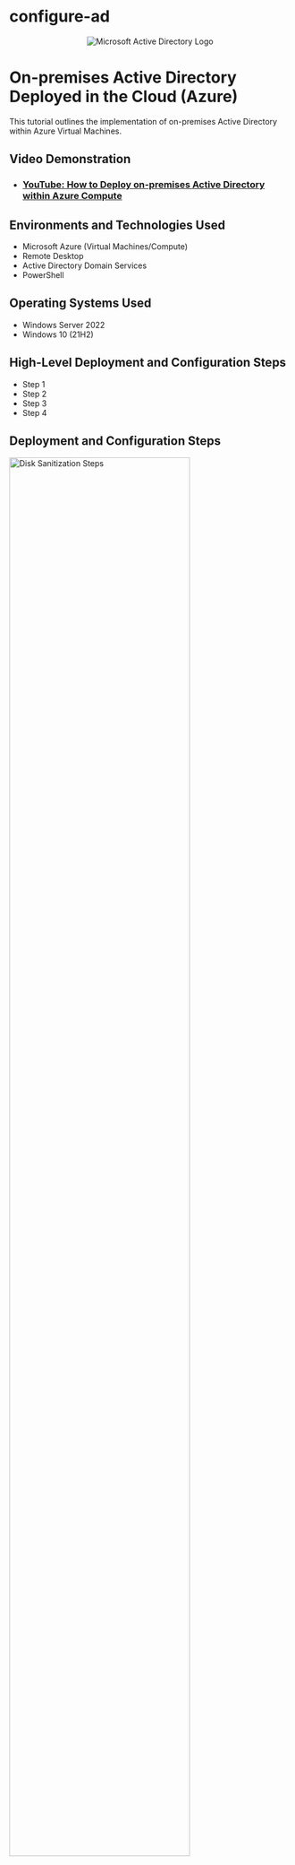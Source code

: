 # configure-ad
<p align="center">
<img src="https://i.imgur.com/pU5A58S.png" alt="Microsoft Active Directory Logo"/>
</p>

<h1>On-premises Active Directory Deployed in the Cloud (Azure)</h1>
This tutorial outlines the implementation of on-premises Active Directory within Azure Virtual Machines.<br />


<h2>Video Demonstration</h2>

- ### [YouTube: How to Deploy on-premises Active Directory within Azure Compute](https://www.youtube.com)

<h2>Environments and Technologies Used</h2>

- Microsoft Azure (Virtual Machines/Compute)
- Remote Desktop
- Active Directory Domain Services
- PowerShell

<h2>Operating Systems Used </h2>

- Windows Server 2022
- Windows 10 (21H2)

<h2>High-Level Deployment and Configuration Steps</h2>

- Step 1
- Step 2
- Step 3
- Step 4

<h2>Deployment and Configuration Steps</h2>

<p>
<img src="https://github.com/EthanZSu/configure-ad/assets/168872181/c504a3f7-7f55-43c4-b8af-d9cebcfe8304" height="80%" width="80%" alt="Disk Sanitization Steps"/>
</p>
First, a new resource group must be made where the virtual machines will be placed  in.
  <br />
In the top search bar search: resource group and then in top left click "create".
  <br />
  <br />
Name the new resource group.
  <br />
Also select which subscription account to place the resource group under.
  <br />
And pick which geographic region you want the resource group in.
  <br />
  <br />
Then create the resource group.
</p>
<br />



<p>
<img src="https://github.com/EthanZSu/configure-ad/assets/168872181/31f7cd88-e7f3-41d1-ad16-082c3298cdcf" height="80%" width="80%" alt="Disk Sanitization Steps"/>
</p>
<p>
In the top search bar search: virtual machines, then click "create", then "Azure Virtual Machine".
  <br />
  <br />
For the 1st virtual machine: Select a subsciption account, the resource group just made, & the geographic region you want the VM in.
  <br />
Name this 1st VM something like "domain controller" (because it will have the domain controller with the active directory).
  <br />
The above redundancy & security settings will suffice.
  <br />
The image (VM's operating system) will be Windows Server 2022 Datacenter.
  <br />
VM architecture x64 will suffice.
</p>
<br />



<p>
<img src="https://github.com/EthanZSu/configure-ad/assets/168872181/7a866bf3-00e8-486d-b7a8-17874c1ea230" height="80%" width="80%" alt="Disk Sanitization Steps"/>
</p>
<p>
Select size "2 vcpus" (2 virtual CPU's).
  <br />
Set up administrator account info for the VM: the username & password.
  <br />
Public inbound ports must allow selected ports, and allow RDP 3389 (for remote desktop to the VM).
  <br />
Scroll down & confirm you want to use an existing windows server license.
  <br />
Also confirm you have the eligible Windows server license.
  <br/ >
  <br />
Create the VM.
</p>
<br />



<p>
<img src="https://github.com/EthanZSu/configure-ad/assets/168872181/28e6888c-1ded-4436-84f9-e962f3c2ebb5" height="80%" width="80%" alt="Disk Sanitization Steps"/>
</p>
<p>
You must wait ~5 minutes before making the 2nd VM (so the 2nd VM can be placed in the same network as the 1st).
  <br />
In the top search bar search: virtual machines, then in top left click "create", then "Azure Virtual Machine".
  <br />
  <br />
For this 2nd virtual machine: the subsciption account, resource group, & the geographic region should match the 1st VM's.
  <br />
Name this 2nd VM (maybe something like "Client-1").
  <br />
The above redundancy & security settings will suffice.
  <br />
The image (VM's operating system) will be Windows 10 Pro. Vers. 22H2
  <br />
VM architecture x64 will suffice.
</p>
<br />



<p>
<img src="https://github.com/EthanZSu/configure-ad/assets/168872181/d06279b1-c84a-406f-845d-69e430089eff" height="80%" width="80%" alt="Disk Sanitization Steps"/>
</p>
<p>
Select size "2 vcpus" (2 virtual CPU's).
  <br />
Set up administrator account info for the VM: the username & password.
  <br />
Public inbound ports must allow selected ports, and allow RDP 3389 (for remote desktop to the VM).
  <br />
Confirm you have the eligible Windows 10/11 license.
</p>
<br />



<p>
<img src="https://github.com/EthanZSu/configure-ad/assets/168872181/a7c686ac-a25e-4bb9-bae1-d6a8add08603" height="80%" width="80%" alt="Disk Sanitization Steps"/>
</p>
<p>
At the bottom click Next:Disks, then click Next:Networking.
  <br />
  <br />
For the 2nd VM, the virtual network must match the 1st VM's.
  <br />
The subnet, & public IP will be automatically made.
  <br />
For the NIC network security group select "basic".
  <br />
Public inbound ports must allow selected ports, and allow RDP 3389 (for remote desktop to the VM).
  <br />
Scrolling down, enable accelerated networking & select no load balancing.
  <br />
  <br />
Finally, Create this 2nd VM.
  <br />
Note that Azure may take 5 minutes to deploy the VM.
</p>
  <br />



<p>
<img src="https://github.com/EthanZSu/configure-ad/assets/168872181/95c1d4d7-fee9-4c77-a551-26279e46e989" height="80%" width="80%" alt="Disk Sanitization Steps"/>
</p>
<p>
Search for your DC-1 (domain controller) VM.
  <br />
select it, & on the left menu scroll down & select network settings.
  <br />
select the blue: dc-#### (primary)/ipconfig1 (primary).

</p>
<br />



<p>
<img src="https://github.com/EthanZSu/configure-ad/assets/168872181/c0d5058d-14fb-49bb-aaba-8aeb59db3fe6" height="80%" width="80%" alt="Disk Sanitization Steps"/>
</p>
<p>
Click the blue ipconfig1.
  <br />
On the right menu, set allocation to static (so DC-1's IP address doesn't change & other computers won't try retrieving the IP address from the DHCP server).
  <br />
  <br />
On the bottom, save.
</p>
<br />



<p>
<img src="https://github.com/EthanZSu/configure-ad/assets/168872181/bc95f65d-38ad-477d-902c-7c1d85f45b4a" height="80%" width="80%" alt="Disk Sanitization Steps"/>
</p>
<p>
In your Windows computer taskbar search box search: Remote Desktop Connection.
  <br />
In Microsoft Azure search: Virtual Machines & select Client-1 VM.
  <br />
Copy Client-1's Public IP address into the Remote Desktop Connection & Connect.
  <br />
Enter the administrator account credentials for the VM: the username & password.
</p>
<br />


<p>
<img src="https://github.com/EthanZSu/configure-ad/assets/168872181/3e235922-2d99-4a74-91eb-5214b636a28e" height="60%" width="80%" alt="Disk Sanitization Steps"/>
</p>
<p>
This notification will appear.
  <br />
Select "yes".  
</p>
<br />



<p>
<img src="https://github.com/EthanZSu/configure-ad/assets/168872181/b41ed23c-61e8-4e71-b4e7-cabc3273cee6" height="80%" width="80%" alt="Disk Sanitization Steps"/>
</p>
<p>
Select "No" to all the privacy settings (as none of those features will be needed).
<br />
Then accept.
<br />
On the right click "yes" to the network pop-up "do you want... your PC to be discoverable by other... devices on this network?"
</p>
<br />



<p>
<img src="https://github.com/EthanZSu/configure-ad/assets/168872181/222b2fed-54c7-425b-ba6e-4b84ab8ad99e" height="80%" width="80%" alt="Disk Sanitization Steps"/>
</p>
<p>
If there is any Windows promotional pop-up, exit it.
  <br />
  <br />
In the taskbar searchbox: search for cmd (command prompt).
  <br />
In Microsoft Azure: Copy DC-1's private IP address &
  <br />
Initiate a non-stop ping from your Client-1 VM command prompt to your DC-1 VM.
  <br />
You will see the ping fail.


</p>
<br />



<p>
<img src="https://github.com/EthanZSu/configure-ad/assets/168872181/644b7db1-3bb8-4d31-8974-80eddb7cfd36" height="80%" width="80%" alt="Disk Sanitization Steps"/>
</p>
<p>
In your Windows computer taskbar search box search: Remote Desktop Connection.
  <br />
In Microsoft Azure search: Virtual Machines & select DC-1 VM.
  <br />
Copy DC-1's Public IP address into the Remote Desktop Connection & Connect.
  <br />
Enter the administrator account credentials for the VM: the username & password.
</p>
</p>
<br />



<p>
<img src="https://github.com/EthanZSu/configure-ad/assets/168872181/b350477a-7657-442f-ac1f-19f7a3a5ad1f" height="80%" width="80%" alt="Disk Sanitization Steps"/>
</p>
<p>
This notification will appear.
  <br />
Select "yes".
</p>
<br />


<p>
<img src="https://github.com/user-attachments/assets/9961efa9-504c-4677-b845-0f560db9246e" height="80%" width="80%" alt="Disk Sanitization Steps"/>
</p>
<p>
In your Windows computer taskbar search box search: Windows Defender Firewall With Advanced Security.
</p>
<br />


<p>
<img src="https://github.com/user-attachments/assets/9c73d3d3-cfae-4f7d-96f0-07a26ae631d0" height="80%" width="80%" alt="Disk Sanitization Steps"/>
</p>
<p>
Maximize the window.
  <br />
In the left column, select Inbound Rules.
  <br />
Expand the Name column.
</p>
<br />


<p>
<img src="https://github.com/user-attachments/assets/05b543f7-8045-4dac-bf82-420ac7c7f0c0" height="80%" width="80%" alt="Disk Sanitization Steps"/>
</p>
<p>
You can compress the Actions menu on the right.
  <br />
Select both Protocols: ICMPv4, with the Name: Core Networking Diagnostics - ICMP Echo Request (ICMPv4-In).
  <br />
Right click both ICMPv4 Protocols, Enable Rule.
</p>
<br />


<p>
<img src="https://github.com/user-attachments/assets/88162fa8-d0c0-4940-af65-f9f733a905c7" height="80%" width="80%" alt="Disk Sanitization Steps"/>
</p>
<p>
On Client-1's command prompt, you will see the replies from DC-1. 
  <br />
On your keyboard stop the ping by clicking: CTRL + C.
  <br />
Close the command prompt. 
</p>
<br />


<p>
<img src="https://github.com/user-attachments/assets/386c07bd-cbf6-49ae-88de-1d2df5d36b52" height="80%" width="80%" alt="Disk Sanitization Steps"/>
</p>
<p>
Back to DC-1, you may minimize DC-1's: Windows Defender Firewall With Advanced Security.
  <br />
Select the Windows Start icon on the taskbar.
  <br />
Select Server Manager.
</p>
<br />


<p>
<img src="https://github.com/user-attachments/assets/e095b2c0-63ec-4913-950f-f9f8fe6a94a8" height="80%" width="80%" alt="Disk Sanitization Steps"/>
</p>
<p>
Select: 2 Add roles and features,
  <br />
Click "Next" until you reach the list of Roles.
  <br />
</p>
<br />


<p>
<img src="https://github.com/user-attachments/assets/69379890-1ed4-45d3-b57f-e7fa3f6dd3b0" height="80%" width="80%" alt="Disk Sanitization Steps"/>
</p>
<p>
Click the box for: Active Directory Domain Services.
  <br />
Add Features.
</p>
<br />


<p>
<img src="https://github.com/user-attachments/assets/328ab95e-ba69-4ada-9de1-ef13507a0bb1" height="80%" width="80%" alt="Disk Sanitization Steps"/>
</p>
<p>
Click "Next" until you can install, and then select the "Install". 
  <br />
When the installation is complete, close the: Add Roles and Features Wizard.
</p>
<br />


<p>
<img src="https://github.com/user-attachments/assets/30162b9e-00c7-4329-88a2-7f2b1f320c02" height="80%" width="80%" alt="Disk Sanitization Steps"/>
</p>
<p>
On the top right, click the flag icon left of "manage".
</p>
<br />


<p>
<img src="https://github.com/user-attachments/assets/e764c936-280b-4908-bf90-71f4e507a58a" height="80%" width="80%" alt="Disk Sanitization Steps"/>
</p>
<p>
Click: Promote this server to a domain controller.
</p>
<br />


<p>
<img src="https://github.com/user-attachments/assets/03b9b893-587a-4de2-9415-2b13c769f527" height="80%" width="80%" alt="Disk Sanitization Steps"/>
</p>
<p>
Select: Add a new forest.
  <br />
Name the Root domain name (maybe something like "mydomain.com").
</p>
<br />


<p>
<img src="https://github.com/user-attachments/assets/bb96b20e-0574-499b-be27-79f92ce79903" height="80%" width="80%" alt="Disk Sanitization Steps"/>
</p>
<p>
Select Next, 
  <br />
Assign a DSRM password.
</p>
<br />


<p>
<img src="https://github.com/user-attachments/assets/2c4338ad-d9bc-4556-a9c9-e376c9fa5442" height="80%" width="80%" alt="Disk Sanitization Steps"/>
</p>
<p>
Select Next,
  <br />
Uncheck "DNS Delegation",
  <br />
Keep clicking "Next" until you can install, and then install. 
</p>
<br />


<p>
<img src="https://github.com/user-attachments/assets/90928aeb-4ca5-496b-994b-c900131d2973" height="80%" width="80%" alt="Disk Sanitization Steps"/>
</p>
<p>
Note: You may be signed out of the virtual machine if it automatically restarts.
</p>
<br />




<p>
<img src="https://github.com/user-attachments/assets/28f9a6f5-14f5-4813-a41e-54831b973a60" height="80%" width="80%" alt="Disk Sanitization Steps"/>
</p>
<p>
In Microsoft Azure search: Virtual Machines & select DC-1 VM.
  <br />
Copy DC-1's Public IP address into the Remote Desktop Connection & Connect.
  <br />
Enter the administrator account credentials for the VM: the username & password.
</p>
<br />


<p>
<img src="https://github.com/user-attachments/assets/e132f06a-e571-43e6-9f7f-08fab33f0a55" height="80%" width="80%" alt="Disk Sanitization Steps"/>
</p>
<p>
This notification will appear.
  <br />
Select "yes".
  <br />
Note that loading may take a while.
  <br />
  <br />
Exit the "Try Windows Admin Center and Azure Arc today" notification.
</p>
<br />


<p>
<img src="https://github.com/user-attachments/assets/e0565b02-a090-48c9-bfe8-30edcd39cd7c" height="80%" width="80%" alt="Disk Sanitization Steps"/>
</p>
<p>
In the Server Manager Window's top right: select Tools,
  <br />
Then select Active Directory Users and Computers.
</p>
<br />


<p>
<img src="https://github.com/user-attachments/assets/a8913aab-9864-41ec-a95b-cb18dec71698" height="80%" width="80%" alt="Disk Sanitization Steps"/>
</p>
<p>
In the left column right click "mydomain.com".
  <br />
Then select "New".
  <br />
Then select "Organizational Unit".
</p>
<br />


<p>
<img src="https://github.com/user-attachments/assets/36733108-4daf-4e43-98c7-f745838768fc" height="500%" width="80%" alt="Disk Sanitization Steps"/>
</p>
<p>
Name the Organizational Unit: _EMPLOYEES .
  <br />
check the box for Protect container from accidental deletion.
  <br />
Click "OK".
</p>
<br />


<p>
<img src="https://github.com/user-attachments/assets/b7713872-25aa-4392-95d4-fb5f9d860964" height="80%" width="80%" alt="Disk Sanitization Steps"/>
</p>
<p>
In the left column right click "mydomain.com".
  <br />
Then select "New".
  <br />
Then select "Organizational Unit".
  <br />
  <br />
Name the Organizational Unit: _ADMINS .
  <br />
check the box for Protect container from accidental deletion.
  <br />
Click "OK".
  <br />
  <br />
Right click & refresh mydomain.com.
</p>
<br />


<p>
<img src="https://github.com/user-attachments/assets/65eb4e9f-ed7b-4a3d-a113-91e08ecd7413" height="80%" width="80%" alt="Disk Sanitization Steps"/>
</p>
<p>
Right click the: _ADMIN organizational unit,
  <br />
Then select "New".
  <br />
Then select "User".
</p>
<br />


<p>
<img src="https://github.com/user-attachments/assets/dc38ec0a-2562-4242-b89c-1702fb87aa24" height="80%" width="80%" alt="Disk Sanitization Steps"/>
</p>
<p>
Create a new user inputting the name & user logon name.
  <br />
Then select Next.
</p>
<br />


<p>
<img src="https://github.com/user-attachments/assets/97acf9e9-dc7a-4c05-90c8-2a66a35d6479" height="80%" width="80%" alt="Disk Sanitization Steps"/>
</p>
<p>
Choose a password.
  <br />
Uncheck: user must change password at next logon.
  <br />
Select password never expires.
  <br />
Select Next, 
  <br />
Select Finish.
</p>
<br />


<p>
<img src="https://github.com/user-attachments/assets/dcbc93b2-a2fe-4357-9c90-7e32f24e5c9e" height="80%" width="80%" alt="Disk Sanitization Steps"/>
</p>
<p>
Click: _ADMINS,
  <br />
Right click: Jane Doe (the admin user account),
  <br />
Then click: Properties.
</p>
<br />


<p>
<img src="https://github.com/user-attachments/assets/cd43abbf-705a-4238-ae46-f35cc3524671" height="80%" width="80%" alt="Disk Sanitization Steps"/>
</p>
<p>
At the top select: Member Of,
  <br />
Then click: Add... ,
  <br />
Type: domain,
  <br />
Click: check names.
</p>
<br />


<p>
<img src="https://github.com/user-attachments/assets/66918152-c559-4c11-848c-6044162fb4a0" height="80%" width="80%" alt="Disk Sanitization Steps"/>
</p>
<p>
Select: Domain Admins,
  <br />
Then select: OK, Apply, OK.
  <br />
  <br />
In the taskbar search: cmd (for command prompt).
  <br />
type: logoff, then hit "ENTER".
</p>
<br />


<p>
<img src="https://github.com/user-attachments/assets/b27c5a7f-f746-4da1-b124-6ab6bc213c22" height="80%" width="80%" alt="Disk Sanitization Steps"/>
</p>
<p>
On your actual computer, search for remote desktop from your taskbar search box.
  <br />
Select: Show Options
  <br />
For User name input (whatever your equivalent is to) mydomain.com\jane_admin
  <br />
click Connect.
  <br />
</p>
<br />


<p>
<img src="https://github.com/user-attachments/assets/a4e208ff-449e-44ee-96c6-ecf2e7cfb73a" height="80%" width="80%" alt="Disk Sanitization Steps"/>
</p>
<p>
Input the password for the domain account and select ok.
  <br />

</p>
<br />


<p>
<img src="https://github.com/user-attachments/assets/115f5e65-dacf-42a6-9284-0a89b038c4a3" height="80%" width="80%" alt="Disk Sanitization Steps"/>
</p>
<p>
This notification will appear.
  <br />
Select "yes".
</p>
<br />


<p>
<img src="https://github.com/user-attachments/assets/960c3bef-6829-4b20-a822-47d7345519e4" height="80%" width="80%" alt="Disk Sanitization Steps"/>
</p>
<p>
From your taskbar search box, search for cmd (command prompt).
  <br />
In the command prompt type: whoami.
  <br />
Hit ENTER.
  <br />
The result should be: mydomain\jane_admin.
</p>
<br />


<p>
<img src="https://github.com/user-attachments/assets/3bc465f2-854b-47e1-9584-fb4f8e194ffb" width="80%" alt="Disk Sanitization Steps"/>
</p>
<p>
In your Windows computer taskbar search box search: Remote Desktop Connection.
  <br />
In Microsoft Azure search: Virtual Machines & select Client-1 VM.
  <br />
Copy Client-1's Public IP address into the Remote Desktop Connection & Connect.
  <br />
Enter the administrator account credentials for the VM: the "labuser" username & password.
</p>
<br />


<p>
<img src="https://github.com/user-attachments/assets/d2218945-7873-4dfa-8b4d-feaafef2d7b1" height="80%" width="80%" alt="Disk Sanitization Steps"/>
</p>
<p>
This notification will appear.
  <br />
Select "yes".
</p>
<br />


<p>
<img src="https://github.com/user-attachments/assets/0d292462-667f-42b9-bd72-4ed831fe0a9a" height="80%" width="80%" alt="Disk Sanitization Steps"/>
</p>
<p>
On the taskbar right-click the Windows icon.
  <br />
Then select system.
  <br />
Scroll down & select: Rename this PC (advanced).
</p>
<br />


<p>
<img src="https://github.com/user-attachments/assets/6d870f08-91ea-4619-88cc-21f58b2f4850" height="80%" width="80%" alt="Disk Sanitization Steps"/>
</p>
<p>
Click: Change...
  <br />
Select: Domain.
  <br />
Input: domain.com 
</p>
<br />


<p>
<img src="https://github.com/user-attachments/assets/6e4ffe79-32bf-4190-8b52-3c3ff402a77e" height="80%" width="80%" alt="Disk Sanitization Steps"/>
</p>
<p>
Hit ok,
  <br />
You will see the above notification.
  <br />
Hit "ok" again.
</p>
<br />


<p>
<img src="https://github.com/user-attachments/assets/4f23a9a7-8dd9-485c-aecd-873d5124e279" height="80%" width="80%" alt="Disk Sanitization Steps"/>
</p>
<p>
Back to Microsoft Azure on your computer: search for your DC-1 VM.
  <br />
Copy DC-1's Private IP address.
</p>
<br />


<p>
<img src="https://github.com/user-attachments/assets/d90f9a0b-c98a-40cb-adb9-6768106c2cff" height="80%" width="80%" alt="Disk Sanitization Steps"/>
</p>
<p>
In Microsoft Azure, search for your Client-1 VM.
  <br />
On the left column select Network Settings.
  <br />
click the blue text On the right, below: Network Interface/IP configuration.
</p>
<br />


<p>
<img src="https://github.com/user-attachments/assets/20d9fa13-8fe7-42ca-8046-0d1855a4ed07" height="80%" width="80%" alt="Disk Sanitization Steps"/>
</p>
<p>
On the left column select DNS Servers.
  <br />
Select custom.
  <br />
Below DNS server paste the DC-1 Private IP address.
  <br />
At the top, select save.
</p>
<br />


<p>
<img src="https://i.imgur.com/DJmEXEB.png" height="80%" width="80%" alt="Disk Sanitization Steps"/>
</p>
<p>
Lorem ipsum dolor sit amet, consectetur adipiscing elit, sed do eiusmod tempor incididunt ut labore et dolore magna aliqua. Ut enim ad minim veniam, quis nostrud exercitation ullamco laboris nisi ut aliquip ex ea commodo consequat. Duis aute irure dolor in reprehenderit in voluptate velit esse cillum dolore eu fugiat nulla pariatur.
</p>
<br />


<p>
<img src="https://i.imgur.com/DJmEXEB.png" height="80%" width="80%" alt="Disk Sanitization Steps"/>
</p>
<p>
Lorem ipsum dolor sit amet, consectetur adipiscing elit, sed do eiusmod tempor incididunt ut labore et dolore magna aliqua. Ut enim ad minim veniam, quis nostrud exercitation ullamco laboris nisi ut aliquip ex ea commodo consequat. Duis aute irure dolor in reprehenderit in voluptate velit esse cillum dolore eu fugiat nulla pariatur.
</p>
<br />


<p>
<img src="https://i.imgur.com/DJmEXEB.png" height="80%" width="80%" alt="Disk Sanitization Steps"/>
</p>
<p>
Lorem ipsum dolor sit amet, consectetur adipiscing elit, sed do eiusmod tempor incididunt ut labore et dolore magna aliqua. Ut enim ad minim veniam, quis nostrud exercitation ullamco laboris nisi ut aliquip ex ea commodo consequat. Duis aute irure dolor in reprehenderit in voluptate velit esse cillum dolore eu fugiat nulla pariatur.
</p>
<br />


<p>
<img src="https://i.imgur.com/DJmEXEB.png" height="80%" width="80%" alt="Disk Sanitization Steps"/>
</p>
<p>
Lorem ipsum dolor sit amet, consectetur adipiscing elit, sed do eiusmod tempor incididunt ut labore et dolore magna aliqua. Ut enim ad minim veniam, quis nostrud exercitation ullamco laboris nisi ut aliquip ex ea commodo consequat. Duis aute irure dolor in reprehenderit in voluptate velit esse cillum dolore eu fugiat nulla pariatur.
</p>
<br />
